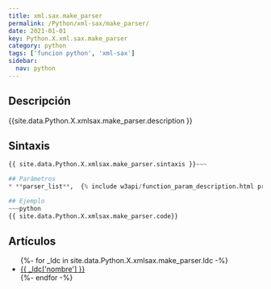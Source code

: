 ```yaml
---
title: xml.sax.make_parser
permalink: /Python/xml-sax/make_parser/
date: 2021-01-01
key: Python.X.xml.sax.make_parser
category: python
tags: ['funcion python', 'xml-sax']
sidebar: 
  nav: python
---
```


## Descripción
{{site.data.Python.X.xmlsax.make_parser.description }}

## Sintaxis
~~~python
{{ site.data.Python.X.xmlsax.make_parser.sintaxis }}~~~

## Parámetros
* **parser_list**,  {% include w3api/function_param_description.html propiedad=site.data.Python.X.xml.sax.make_parser valor="parser_list" %}

## Ejemplo
~~~python
{{ site.data.Python.X.xmlsax.make_parser.code}}
~~~

## Artículos
<ul>
{%- for _ldc in site.data.Python.X.xmlsax.make_parser.ldc -%}
   <li>
       <a href="{{_ldc['url'] }}">{{ _ldc['nombre'] }}</a>
   </li>
{%- endfor -%}
</ul>
